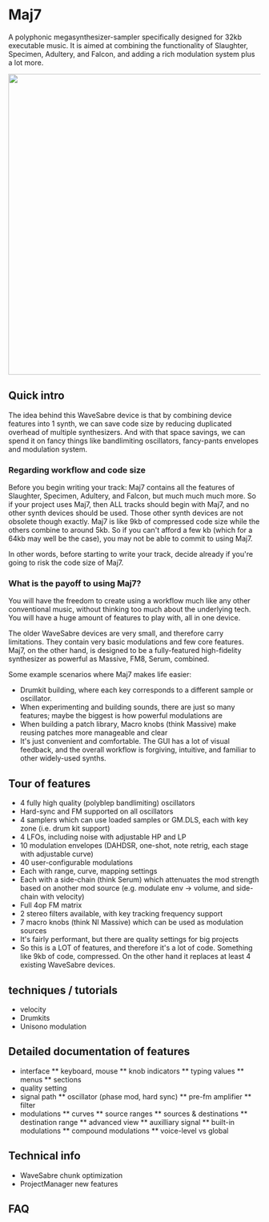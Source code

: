 # Maj7

A polyphonic megasynthesizer-sampler specifically designed for 32kb executable music. It is aimed at combining the functionality of Slaughter, Specimen, Adultery, and Falcon, and adding a rich modulation system plus a lot more.

<img src="https://user-images.githubusercontent.com/3672094/234365003-46f482f6-8bc1-4b6b-af6e-54e6a9bd1aea.png" height="600">

## Quick intro

The idea behind this WaveSabre device is that by combining device features into 1 synth, we can save code size by reducing duplicated overhead of multiple synthesizers. And with that space savings, we can spend it on fancy things like bandlimiting oscillators, fancy-pants envelopes and modulation system.

### Regarding workflow and code size ###

Before you begin writing your track: Maj7 contains all the features of Slaughter, Specimen, Adultery, and Falcon, but much much much more. So if your project uses Maj7, then ALL tracks should begin with Maj7, and no other synth devices should be used. Those other synth devices are not obsolete though exactly. Maj7 is like 9kb of compressed code size while the others combine to around 5kb. So if you can't afford a few kb (which for a 64kb may well be the case), you may not be able to commit to using Maj7.

In other words, before starting to write your track, decide already if you're going to risk the code size of Maj7.

### What is the payoff to using Maj7?

You will have the freedom to create using a workflow much like any other conventional music, without thinking too much about the underlying tech. You will have a huge amount of features to play with, all in one device.

The older WaveSabre devices are very small, and therefore carry limitations. They contain very basic modulations and few core features. Maj7, on the other hand, is designed to be a fully-featured high-fidelity synthesizer as powerful as Massive, FM8, Serum, combined.

Some example scenarios where Maj7 makes life easier:

* Drumkit building, where each key corresponds to a different sample or oscillator.
* When experimenting and building sounds, there are just so many features; maybe the biggest is how powerful modulations are
* When building a patch library, Macro knobs (think Massive) make reusing patches more manageable and clear
* It's just convenient and comfortable. The GUI has a lot of visual feedback, and the overall workflow is forgiving, intuitive, and familiar to other widely-used synths.

## Tour of features

* 4 fully high quality (polyblep bandlimiting) oscillators
* Hard-sync and FM supported on all oscillators
* 4 samplers which can use loaded samples or GM.DLS, each with key zone (i.e. drum kit support)
* 4 LFOs, including noise with adjustable HP and LP
* 10 modulation envelopes (DAHDSR, one-shot, note retrig, each stage with adjustable curve)
* 40 user-configurable modulations
* Each with range, curve, mapping settings
* Each with a side-chain (think Serum) which attenuates the mod strength based on another mod source (e.g. modulate env -> volume, and side-chain with velocity)
* Full 4op FM matrix
* 2 stereo filters available, with key tracking frequency support
* 7 macro knobs (think NI Massive) which can be used as modulation sources
* It's fairly performant, but there are quality settings for big projects
* So this is a LOT of features, and therefore it's a lot of code. Something like 9kb of code, compressed. On the other hand it replaces at least 4 existing WaveSabre devices.

## techniques / tutorials

* velocity
* Drumkits
* Unisono modulation

## Detailed documentation of features

* interface
** keyboard, mouse
** knob indicators
** typing values
** menus
** sections
* quality setting
* signal path
** oscillator (phase mod, hard sync)
** pre-fm amplifier
** filter
* modulations
** curves
** source ranges
** sources & destinations
** destination range
** advanced view
** auxilliary signal
** built-in modulations
** compound modulations
** voice-level vs global


## Technical info

* WaveSabre chunk optimization
* ProjectManager new features

## FAQ





